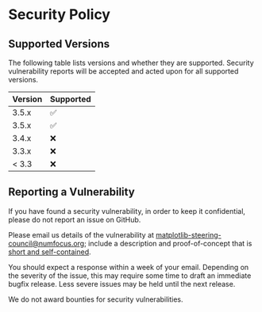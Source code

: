 # Security Policy

## Supported Versions

The following table lists versions and whether they are supported. Security
vulnerability reports will be accepted and acted upon for all supported
versions.

| Version | Supported          |
| ------- | ------------------ |
| 3.5.x   | :white_check_mark: |
| 3.5.x   | :white_check_mark: |
| 3.4.x   | :x:                |
| 3.3.x   | :x:                |
| < 3.3   | :x:                |


## Reporting a Vulnerability

If you have found a security vulnerability, in order to keep it confidential,
please do not report an issue on GitHub.

Please email us details of the vulnerability at matplotlib-steering-council@numfocus.org;
include a description and proof-of-concept that is [short and
self-contained](http://www.sscce.org/).

You should expect a response within a week of your email. Depending on the
severity of the issue, this may require some time to draft an immediate bugfix
release. Less severe issues may be held until the next release.

We do not award bounties for security vulnerabilities.
